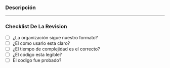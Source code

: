 ### Descripción

---

### Checklist De La Revision

- [ ] ¿La organización sigue nuestro formato?
- [ ] ¿El como usarlo esta claro?
- [ ] ¿El tiempo de complejidad es el correcto?
- [ ] ¿El código esta legible?
- [ ] El codigo fue probado?
